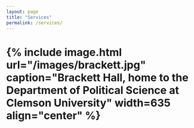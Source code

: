 ```yaml
---
layout: page
title: "Services"
permalink: /services/
---
```


# {% include image.html url="/images/brackett.jpg" caption="Brackett Hall, home to the Department of Political Science at Clemson University" width=635 align="center" %}
